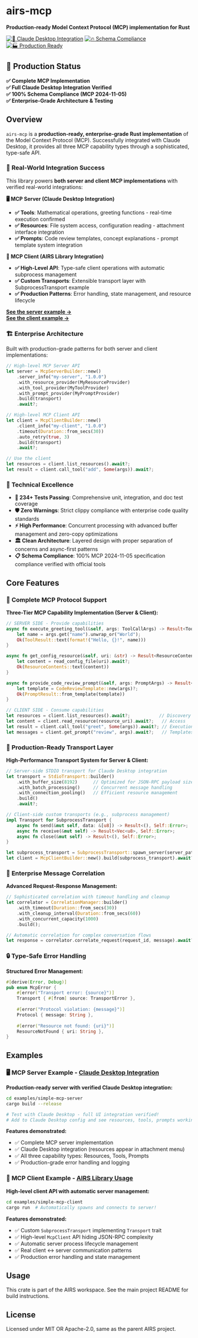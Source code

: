# airs-mcp

**Production-ready Model Context Protocol (MCP) implementation for Rust**

[![🎉 Claude Desktop Integration](https://img.shields.io/badge/Claude_Desktop-✅_Integrated-green)](examples/simple-mcp-server)
[![🔥 Schema Compliance](https://img.shields.io/badge/MCP_2024--11--05-✅_Compliant-blue)](https://github.com/modelcontextprotocol/modelcontextprotocol)
[![🏭 Production Ready](https://img.shields.io/badge/Status-🏭_Production_Ready-success)]()

## 🎯 Production Status

**✅ Complete MCP Implementation**  
**✅ Full Claude Desktop Integration Verified**  
**✅ 100% Schema Compliance (MCP 2024-11-05)**  
**✅ Enterprise-Grade Architecture & Testing**

## Overview

`airs-mcp` is a **production-ready, enterprise-grade Rust implementation** of the Model Context Protocol (MCP). Successfully integrated with Claude Desktop, it provides all three MCP capability types through a sophisticated, type-safe API.

### 🚀 **Real-World Integration Success**

This library powers **both server and client MCP implementations** with verified real-world integrations:

**🖥️ MCP Server (Claude Desktop Integration)**
- **✅ Tools**: Mathematical operations, greeting functions - real-time execution confirmed
- **✅ Resources**: File system access, configuration reading - attachment interface integration  
- **✅ Prompts**: Code review templates, concept explanations - prompt template system integration

**🔧 MCP Client (AIRS Library Integration)**
- **✅ High-Level API**: Type-safe client operations with automatic subprocess management
- **✅ Custom Transports**: Extensible transport layer with SubprocessTransport example
- **✅ Production Patterns**: Error handling, state management, and resource lifecycle

[**See the server example →**](examples/simple-mcp-server/)  
[**See the client example →**](examples/simple-mcp-client/)

### 🏗️ **Enterprise Architecture**

Built with production-grade patterns for both server and client implementations:

```rust
// High-level MCP Server API
let server = McpServerBuilder::new()
    .server_info("my-server", "1.0.0")
    .with_resource_provider(MyResourceProvider)
    .with_tool_provider(MyToolProvider)
    .with_prompt_provider(MyPromptProvider)
    .build(transport)
    .await?;

// High-level MCP Client API  
let client = McpClientBuilder::new()
    .client_info("my-client", "1.0.0")
    .timeout(Duration::from_secs(30))
    .auto_retry(true, 3)
    .build(transport)
    .await?;

// Use the client
let resources = client.list_resources().await?;
let result = client.call_tool("add", Some(args)).await?;
```

### 🔬 **Technical Excellence**

- **🎯 234+ Tests Passing**: Comprehensive unit, integration, and doc test coverage
- **🛡️ Zero Warnings**: Strict clippy compliance with enterprise code quality standards
- **⚡ High Performance**: Concurrent processing with advanced buffer management and zero-copy optimizations
- **🏛️ Clean Architecture**: Layered design with proper separation of concerns and async-first patterns
- **📋 Schema Compliance**: 100% MCP 2024-11-05 specification compliance verified with official tools

## Core Features

### 🔌 **Complete MCP Protocol Support**

**Three-Tier MCP Capability Implementation (Server & Client):**

```rust
// SERVER SIDE - Provide capabilities
async fn execute_greeting_tool(&self, args: ToolCallArgs) -> Result<ToolResult, Error> {
    let name = args.get("name").unwrap_or("World");
    Ok(ToolResult::text(format!("Hello, {}!", name)))
}

async fn get_config_resource(&self, uri: &str) -> Result<ResourceContents, Error> {
    let content = read_config_file(uri).await?;
    Ok(ResourceContents::text(content))
}

async fn provide_code_review_prompt(&self, args: PromptArgs) -> Result<PromptResult, Error> {
    let template = CodeReviewTemplate::new(args)?;
    Ok(PromptResult::from_template(template))
}

// CLIENT SIDE - Consume capabilities
let resources = client.list_resources().await?;           // Discovery
let content = client.read_resource(resource_uri).await?;   // Access  
let result = client.call_tool("greet", Some(args)).await?; // Execution
let messages = client.get_prompt("review", args).await?;   // Templates
```

### 🚀 **Production-Ready Transport Layer**

**High-Performance Transport System for Server & Client:**

```rust
// Server-side STDIO transport for Claude Desktop integration
let transport = StdioTransport::builder()
    .with_buffer_size(8192)      // Optimized for JSON-RPC payload sizes
    .with_batch_processing()     // Concurrent message handling
    .with_connection_pooling()   // Efficient resource management
    .build()
    .await?;

// Client-side custom transports (e.g., subprocess management)
impl Transport for SubprocessTransport {
    async fn send(&mut self, data: &[u8]) -> Result<(), Self::Error>;
    async fn receive(&mut self) -> Result<Vec<u8>, Self::Error>;
    async fn close(&mut self) -> Result<(), Self::Error>;
}

let subprocess_transport = SubprocessTransport::spawn_server(server_path).await?;
let client = McpClientBuilder::new().build(subprocess_transport).await?;
```

### 🧠 **Enterprise Message Correlation**

**Advanced Request-Response Management:**

```rust
// Sophisticated correlation with timeout handling and cleanup
let correlator = CorrelationManager::builder()
    .with_timeout(Duration::from_secs(30))
    .with_cleanup_interval(Duration::from_secs(60))
    .with_concurrent_capacity(1000)
    .build();

// Automatic correlation for complex conversation flows  
let response = correlator.correlate_request(request_id, message).await?;
```

### 🔒 **Type-Safe Error Handling**

**Structured Error Management:**

```rust
#[derive(Error, Debug)]
pub enum McpError {
    #[error("Transport error: {source}")]
    Transport { #[from] source: TransportError },
    
    #[error("Protocol violation: {message}")]
    Protocol { message: String },
    
    #[error("Resource not found: {uri}")]
    ResourceNotFound { uri: String },
}
```

## Examples

### 🖥️ **MCP Server Example** - [Claude Desktop Integration](examples/simple-mcp-server/)

**Production-ready server with verified Claude Desktop integration:**

```bash
cd examples/simple-mcp-server
cargo build --release

# Test with Claude Desktop - full UI integration verified!
# Add to Claude Desktop config and see resources, tools, prompts working
```

**Features demonstrated:**
- ✅ Complete MCP server implementation
- ✅ Claude Desktop integration (resources appear in attachment menu)
- ✅ All three capability types: Resources, Tools, Prompts  
- ✅ Production-grade error handling and logging

### 🔧 **MCP Client Example** - [AIRS Library Usage](examples/simple-mcp-client/)

**High-level client API with automatic server management:**

```bash
cd examples/simple-mcp-client
cargo run  # Automatically spawns and connects to server!
```

**Features demonstrated:**
- ✅ Custom `SubprocessTransport` implementing `Transport` trait
- ✅ High-level `McpClient` API hiding JSON-RPC complexity
- ✅ Automatic server process lifecycle management
- ✅ Real client ↔ server communication patterns
- ✅ Production error handling and state management

## Usage

This crate is part of the AIRS workspace. See the main project README for build instructions.

## License

Licensed under MIT OR Apache-2.0, same as the parent AIRS project.